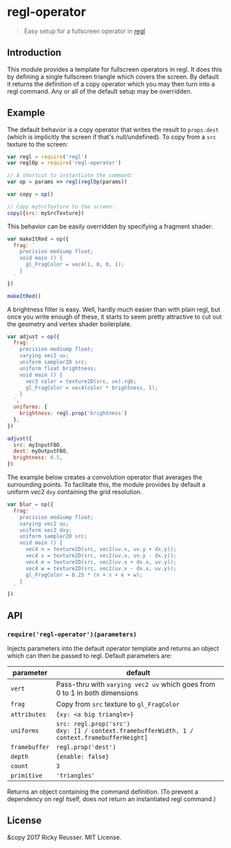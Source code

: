 # regl-operator

> Easy setup for a fullscreen operator in [regl](https://github.com/regl-project/regl)

## Introduction

This module provides a template for fullscreen operators in regl. It does this by defining a single fullscreen triangle which covers the screen. By default it returns the definition of a copy operator which you may then turn into a regl command. Any or all of the default setup may be overridden.

## Example

The default behavior is a copy operator that writes the result to `props.dest` (which is implicitly the screen if that's null/undefined). To copy from a `src` texture to the screen:

```javascript
var regl = require('regl')
var reglOp = require('regl-operator')

// A shortcut to instantiate the command:
var op = params => regl(reglOp(params))

var copy = op()

// Copy mySrcTexture to the screen:
copy({src: mySrcTexture})
```

This behavior can be easily overridden by specifying a fragment shader:

```javascript
var makeItRed = op({
  frag: `
    precision mediump float;
    void main () {
      gl_FragColor = vec4(1, 0, 0, 1);
    }
  `
})

makeItRed()
```

A brightness filter is easy. Well, hardly much easier than with plain regl, but once you write enough of these, it starts to seem pretty attractive to cut out the geometry and vertex shader boilerplate.

```javascript
var adjust = op({
  frag: `
    precision mediump float;
    varying vec2 uv;
    uniform sampler2D src;
    uniform float brightness;
    void main () {
      vec3 color = texture2D(src, uv).rgb;
      gl_FragColor = vec4(color * brightness, 1);
    }
  `,
  uniforms: {
    brightness: regl.prop('brightness')
  },
})

adjust({
  src: myInputFBO,
  dest: myOutputFBO,
  brightness: 0.5,
})
```

The example below creates a convolution operator that averages the surrounding points. To facilitate this, the module provides by default a uniform vec2 `dxy` containing the grid resolution.

```javascript
var blur = op({
  frag: `
    precision mediump float;
    varying vec2 uv;
    uniform vec2 dxy;
    uniform sampler2D src;
    void main () {
      vec4 n = texture2D(src, vec2(uv.x, uv.y + dx.y));
      vec4 s = texture2D(src, vec2(uv.x, uv.y - dx.y));
      vec4 e = texture2D(src, vec2(uv.x + dx.x, uv.y));
      vec4 w = texture2D(src, vec2(uv.x - dx.x, uv.y));
      gl_FragColor = 0.25 * (n + s + e + w);
    }
  `
})
```

## API

### `require('regl-operator')(parameters)`

Injects parameters into the default operator template and returns an object which can then be passed to regl. Default parameters are:

|parameter|default|
|----|----|
| `vert` | Pass-thru with `varying vec2 uv` which goes from 0 to 1 in both dimensions |
| `frag` | Copy from `src` texture to `gl_FragColor` |
| `attributes` | `{xy: <a big triangle>}` |
| `uniforms` | `src: regl.prop('src')` <br> `dxy: [1 / context.framebufferWidth, 1 / context.framebufferHeight]` |
| `framebuffer` | `regl.prop('dest')` |
| `depth` | `{enable: false}` |
| `count` | `3` |
| `primitive` | `'triangles'` |

Returns an object containing the command definition. (To prevent a dependency on regl itself, does *not* return an instantiated regl command.)

## License

&copy 2017 Ricky Reusser. MIT License.
